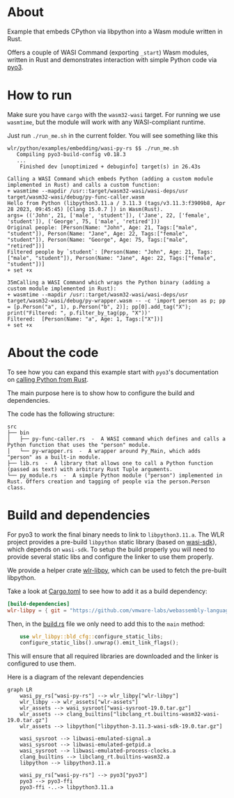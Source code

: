 # About

Example that embeds CPython via libpython into a Wasm module written in Rust.

Offers a couple of WASI Command (exporting `_start`) Wasm modules, written in Rust and demonstrates interaction with simple Python code via [pyo3](https://pyo3.rs/v0.19.0/).

# How to run

Make sure you have `cargo` with the `wasm32-wasi` target. For running we use `wasmtime`, but the module will work with any WASI-compliant runtime.

Just run `./run_me.sh` in the current folder. You will see something like this

```
wlr/python/examples/embedding/wasi-py-rs $$ ./run_me.sh
   Compiling pyo3-build-config v0.18.3
   ...
    Finished dev [unoptimized + debuginfo] target(s) in 26.43s

Calling a WASI Command which embeds Python (adding a custom module implemented in Rust) and calls a custom function:
+ wasmtime --mapdir /usr::target/wasm32-wasi/wasi-deps/usr target/wasm32-wasi/debug/py-func-caller.wasm
Hello from Python (libpython3.11.a / 3.11.3 (tags/v3.11.3:f3909b8, Apr 28 2023, 09:45:45) [Clang 15.0.7 ]) in Wasm(Rust).
args= (('John', 21, ['male', 'student']), ('Jane', 22, ['female', 'student']), ('George', 75, ['male', 'retired']))
Original people: [Person(Name: "John", Age: 21, Tags:["male", "student"]), Person(Name: "Jane", Age: 22, Tags:["female", "student"]), Person(Name: "George", Age: 75, Tags:["male", "retired"])]
Filtered people by `student`: [Person(Name: "John", Age: 21, Tags:["male", "student"]), Person(Name: "Jane", Age: 22, Tags:["female", "student"])]
+ set +x

35mCalling a WASI Command which wraps the Python binary (adding a custom module implemented in Rust):
+ wasmtime --mapdir /usr::target/wasm32-wasi/wasi-deps/usr target/wasm32-wasi/debug/py-wrapper.wasm -- -c 'import person as p; pp = [p.Person("a", 1), p.Person("b", 2)]; pp[0].add_tag("X"); print("Filtered: ", p.filter_by_tag(pp, "X"))'
Filtered:  [Person(Name: "a", Age: 1, Tags:["X"])]
+ set +x
```

# About the code

To see how you can expand this example start with `pyo3`'s documentation on [calling Python from Rust](https://pyo3.rs/v0.18.3/python_from_rust).

The main purpose here is to show how to configure the build and dependencies.

The code has the following structure:

```
src
├── bin
│   ├── py-func-caller.rs  -  A WASI command which defines and calls a Python function that uses the "person" module.
│   └── py-wrapper.rs  -  A wrapper around Py_Main, which adds "person" as a built-in module.
├── lib.rs  -  A library that allows one to call a Python function (passed as text) with arbitrary Rust Tuple arguments.
└── py_module.rs  -  A simple Python module ("person") implemented in Rust. Offers creation and tagging of people via the person.Person class.
```

# Build and dependencies

For pyo3 to work the final binary needs to link to `libpython3.11.a`. The WLR project provides a pre-build `libpython` static library (based on [wasi-sdk](https://github.com/WebAssembly/wasi-sdk)), which depends on `wasi-sdk`. To setup the build properly you will need to provide several static libs and configure the linker to use them properly.

We provide a helper crate [wlr-libpy](../../../tools/wlr-libpy/), which can be used to fetch the pre-built libpython.

Take a look at [Cargo.toml](./Cargo.toml) to see how to add it as a build dependency:

```toml
[build-dependencies]
wlr-libpy = { git = "https://github.com/vmware-labs/webassembly-language-runtimes.git", branch="rust-py-example", features = ["build"] }
```

Then, in the [build.rs](./build.rs) file we only need to add this to the `main` method:

```rs
    use wlr_libpy::bld_cfg::configure_static_libs;
    configure_static_libs().unwrap().emit_link_flags();
```

This will ensure that all required libraries are downloaded and the linker is configured to use them.

Here is a diagram of the relevant dependencies

```mermaid
graph LR
    wasi_py_rs["wasi-py-rs"] --> wlr_libpy["wlr-libpy"]
    wlr_libpy --> wlr_assets["wlr-assets"]
    wlr_assets --> wasi_sysroot["wasi-sysroot-19.0.tar.gz"]
    wlr_assets --> clang_builtins["libclang_rt.builtins-wasm32-wasi-19.0.tar.gz"]
    wlr_assets --> libpython["libpython-3.11.3-wasi-sdk-19.0.tar.gz"]

    wasi_sysroot --> libwasi-emulated-signal.a
    wasi_sysroot --> libwasi-emulated-getpid.a
    wasi_sysroot --> libwasi-emulated-process-clocks.a
    clang_builtins --> libclang_rt.builtins-wasm32.a
    libpython --> libpython3.11.a

    wasi_py_rs["wasi-py-rs"] --> pyo3["pyo3"]
    pyo3 --> pyo3-ffi
    pyo3-ffi -..-> libpython3.11.a
```